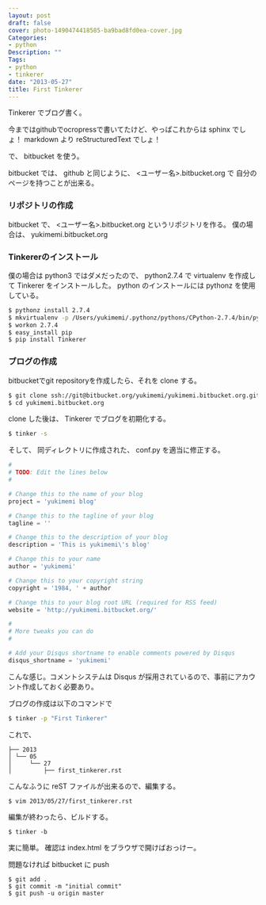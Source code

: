```yaml
---
layout: post
draft: false
cover: photo-1490474418585-ba9bad8fd0ea-cover.jpg
Categories:
- python
Description: ""
Tags:
- python
- tinkerer
date: "2013-05-27"
title: First Tinkerer
---
```


Tinkerer でブログ書く。

今まではgithubでocropressで書いてたけど、やっぱこれからは sphinx
でしょ！ markdown より reStructuredText でしょ！

で、 bitbucket を使う。

bitbucket では、 github と同じように、
\<ユーザー名\>.bitbucket.org で 自分のページを持つことが出来る。

### リポジトリの作成

bitbucket で、 \<ユーザー名\>.bitbucket.org
というリポジトリを作る。 僕の場合は、 yukimemi.bitbucket.org

### Tinkererのインストール

僕の場合は python3 ではダメだったので、 python2.7.4 で virtualenv
を作成して Tinkerer をインストールした。 python のインストールには
pythonz を使用している。

```sh
$ pythonz install 2.7.4
$ mkvirtualenv -p /Users/yukimemi/.pythonz/pythons/CPython-2.7.4/bin/python --distribute 2.7.4
$ workon 2.7.4
$ easy_install pip
$ pip install Tinkerer
```

### ブログの作成

bitbucketでgit repositoryを作成したら、それを clone する。

```sh
$ git clone ssh://git@bitbucket.org/yukimemi/yukimemi.bitbucket.org.git
$ cd yukimemi.bitbucket.org
```

clone した後は、 Tinkerer でブログを初期化する。

```sh
$ tinker -s
```

そして、 同ディレクトリに作成された、 conf.py を適当に修正する。

```python
#
# TODO: Edit the lines below
#

# Change this to the name of your blog
project = 'yukimemi blog'

# Change this to the tagline of your blog
tagline = ''

# Change this to the description of your blog
description = 'This is yukimemi\'s blog'

# Change this to your name
author = 'yukimemi'

# Change this to your copyright string
copyright = '1984, ' + author

# Change this to your blog root URL (required for RSS feed)
website = 'http://yukimemi.bitbucket.org/'

#
# More tweaks you can do
#

# Add your Disqus shortname to enable comments powered by Disqus
disqus_shortname = 'yukimemi'
```

こんな感じ。コメントシステムは Disqus
が採用されているので、事前にアカウント作成しておく必要あり。

ブログの作成は以下のコマンドで

```sh
$ tinker -p "First Tinkerer"
```

これで、

```
├── 2013
│ └── 05
│     └── 27
│         ├── first_tinkerer.rst
```

こんなふうに reST ファイルが出来るので、編集する。

```
$ vim 2013/05/27/first_tinkerer.rst
```

編集が終わったら、ビルドする。

```
$ tinker -b
```

実に簡単。 確認は index.html をブラウザで開けばおっけー。

問題なければ bitbucket に push

```
$ git add .
$ git commit -m "initial commit"
$ git push -u origin master
```

